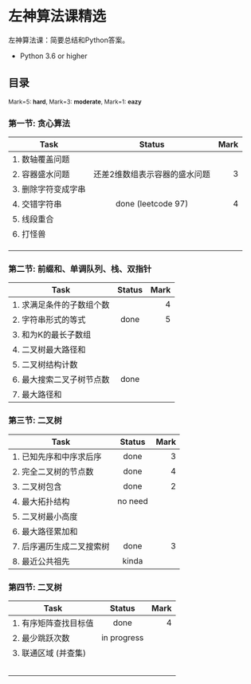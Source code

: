 

# 左神算法课精选

左神算法课：简要总结和Python答案。
- Python 3.6 or higher

## 目录

<sub>Mark=5: **hard**, Mark=3: **moderate**, Mark=1: **eazy**</sub>

### 第一节: 贪心算法

| Task                                         | Status          | Mark  |
| -------------|:-------------:| -----:|
| 1. 数轴覆盖问题   |               | |
| 2. 容器盛水问题 | 还差2维数组表示容器的盛水问题 | 3 |
| 3. 删除字符变成字串 |                               |      |
| 4. 交错字符串       |      done (leetcode 97)       |    4 |
| 5. 线段重合 |  |  |
| 6. 打怪兽 |  |  |
|  |  |  |
|  |  |  |
|  |  |  |



### 第二节: 前缀和、单调队列、栈、双指针

| Task                      | Status | Mark |
| ------------------------- | :----: | ---: |
| 1. 求满足条件的子数组个数 |        |    4 |
| 2. 字符串形式的等式       |  done  |    5 |
| 3. 和为K的最长子数组      |        |      |
| 4. 二叉树最大路径和       |        |      |
| 5. 二叉树结构计数         |        |      |
| 6. 最大搜索二叉子树节点数 |  done  |      |
| 7. 最大路径和             |        |      |

### 第三节: 二叉树

| Task                      | Status  | Mark |
| ------------------------- | :-----: | ---: |
| 1. 已知先序和中序求后序   |  done   |    3 |
| 2. 完全二叉树的节点数     |  done   |    4 |
| 3. 二叉树包含             |  done   |    2 |
| 4. 最大拓扑结构           | no need |      |
| 5. 二叉树最小高度         |         |      |
| 6. 最大路径累加和         |         |      |
| 7. 后序遍历生成二叉搜索树 |  done   |    3 |
| 8. 最近公共祖先           |  kinda  |      |



### 第四节: 二叉树

| Task                  |   Status    | Mark |
| --------------------- | :---------: | ---: |
| 1. 有序矩阵查找目标值 |    done     |    4 |
| 2. 最少跳跃次数       | in progress |      |
| 3. 联通区域 (并查集)  |             |      |
|                       |             |      |
|                       |             |      |
|                       |             |      |
|                       |             |      |
|                       |             |      |

### 
